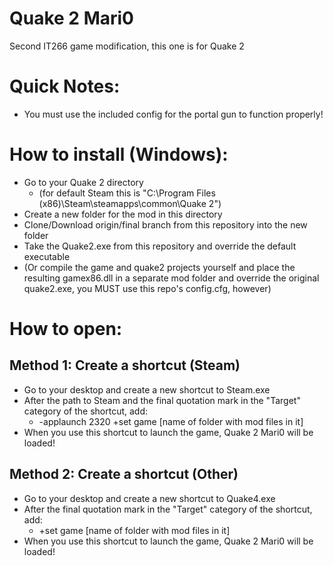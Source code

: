 # Quake 2 Mari0
Second IT266 game modification, this one is for Quake 2

# Quick Notes:
* You must use the included config for the portal gun to function properly!

# How to install (Windows):
* Go to your Quake 2 directory 
  * (for default Steam this is "C:\Program Files (x86)\Steam\steamapps\common\Quake 2")
* Create a new folder for the mod in this directory
* Clone/Download origin/final branch from this repository into the new folder
* Take the Quake2.exe from this repository and override the default executable
* (Or compile the game and quake2 projects yourself and place the resulting gamex86.dll in a separate mod folder and override the original quake2.exe, you MUST use this repo's config.cfg, however)

# How to open:
## Method 1: Create a shortcut (Steam)
* Go to your desktop and create a new shortcut to Steam.exe
* After the path to Steam and the final quotation mark in the "Target" category of the shortcut, add:
  * -applaunch 2320 +set game [name of folder with mod files in it]
* When you use this shortcut to launch the game, Quake 2 Mari0 will be loaded!
## Method 2: Create a shortcut (Other)
* Go to your desktop and create a new shortcut to Quake4.exe
* After the final quotation mark in the "Target" category of the shortcut, add:
  * +set game [name of folder with mod files in it]
* When you use this shortcut to launch the game, Quake 2 Mari0 will be loaded!
